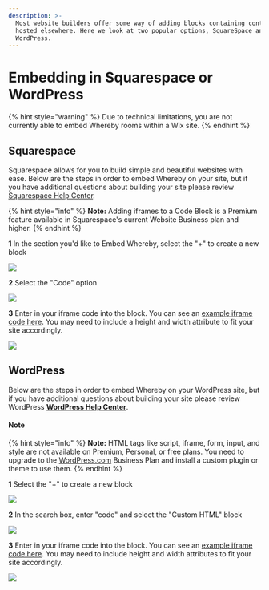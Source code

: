 ```yaml
---
description: >-
  Most website builders offer some way of adding blocks containing content
  hosted elsewhere. Here we look at two popular options, SquareSpace and
  WordPress.
---
```


# Embedding in Squarespace or WordPress

{% hint style="warning" %}
Due to technical limitations, you are not currently able to embed Whereby rooms within a Wix site.
{% endhint %}

## Squarespace

Squarespace allows for you to build simple and beautiful websites with ease. Below are the steps in order to embed Whereby on your site, but if you have additional questions about building your site please review [Squarespace Help Center](https://support.squarespace.com/hc/en-us).

{% hint style="info" %}
**Note:** Adding iframes to a Code Block is a Premium feature available in Squarespace's current Website Business plan and higher.
{% endhint %}



**1** In the section you'd like to Embed Whereby, select the "+" to create a new block

![](../../.gitbook/assets/squarespace1.png)



**2** Select the "Code" option

![](<../../.gitbook/assets/Squarespace code block.png>)

**3** Enter in your iframe code into the block. You can see an [example iframe code here](using-an-iframe.md). You may need to include a height and width attribute to fit your site accordingly.

![](../../.gitbook/assets/squarespace3.png)

## WordPress

Below are the steps in order to embed Whereby on your WordPress site, but if you have additional questions about building your site please review WordPress [**WordPress Help Center**](https://wordpress.com/support/).

#### Note

{% hint style="info" %}
**Note:** HTML tags like script, iframe, form, input, and style are not available on Premium, Personal, or free plans. You need to upgrade to the [WordPress.com](http://wordpress.com) Business Plan and install a custom plugin or theme to use them.
{% endhint %}



**1** Select the "+" to create a new block

![](../../.gitbook/assets/wordpress1.png)

**2** In the search box, enter "code" and select the "Custom HTML" block

![](<../../.gitbook/assets/Word press html block.png>)

**3** Enter in your iframe code into the block. You can see an [example iframe code here](using-an-iframe.md). You may need to include height and width attributes to fit your site accordingly.

![](../../.gitbook/assets/wordpress3.png)
